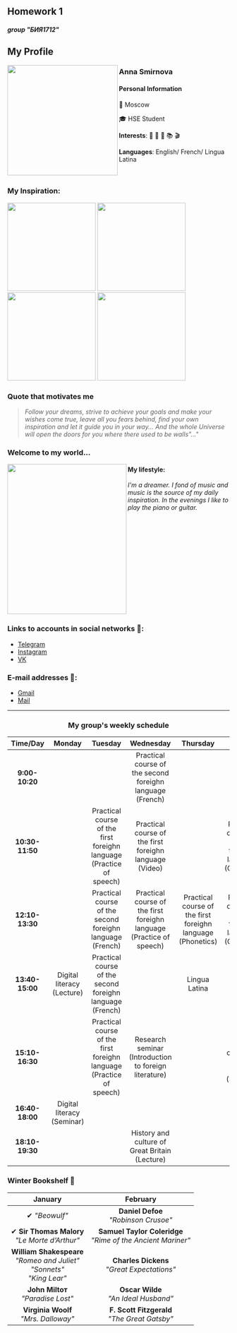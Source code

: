 ## Homework 1
####  _group "БИЯ1712"_

## My Profile 
<img src="https://pp.userapi.com/c637725/v637725238/41f6d/Mcc4RwIDMxc.jpg" width="250" height="250" align="left"/> 

### **Anna Smirnova**

#### Personal Information

:milky_way: Moscow

:mortar_board: HSE Student

**Interests**: :musical_note: :musical_keyboard: :basketball: :books: :clapper:

**Languages**: English/ French/ Lingua Latina 

<br clear="all"/> 

### My Inspiration:
<img src="https://pp.userapi.com/c841030/v841030913/55ee4/7ctHybpbAxY.jpg" width="200" height="200" />             <img src="https://pp.userapi.com/c834301/v834301156/41a5e/uPowXJlQMes.jpg" width="200" height="200" />             <img src="https://pp.userapi.com/c840025/v840025156/1d3be/7C6qm1nLc48.jpg" width="200" height="200" />             <img src="https://pp.userapi.com/c639429/v639429962/61026/bxv1aUL0dHU.jpg" width="200" height="200" />

### **Quote that motivates me**
>*Follow your dreams, strive to achieve your goals and make your wishes come true, leave all you fears behind, find your own inspiration and let it guide you in your way... And the whole Universe will open the doors for you where there used to be walls"..."*

### **Welcome to my world...**
<img src="https://pp.userapi.com/c840734/v840734529/49d78/QiQqAoTbyjM.jpg" width="270" height="340" align="left"/> 

#### **My lifestyle:** 

*I'm a dreamer. I fond of music and music is the source of my daily inspiration. In the evenings I like to play the piano or guitar.*

<br clear="all"/>

### Links to accounts in social networks :email::
* [Telegram](https://t.me/annushc)
* [Instagram](https://www.instagram.com/annushc/)
* [VK](https://vk.com/annushc)
### E-mail addresses :email::
* [Gmail](mailto:annushc@gmail.ru)
* [Mail](mailto:annushc@mail.ru)



* * *
### <h3 align="center">My group's weekly schedule</h3>

Time/Day|Monday|Tuesday|Wednesday|Thursday|Friday|Saturday
:---:|:---:|:---:|:---:|:---:|:---:|:---:|
|**9:00-10:20**|||Practical course of the second foreighn language (French)
**10:30-11:50**||Practical course of the first foreighn language (Practice of speech)|Practical course of the first foreighn language (Video)||Practical course of the first foreighn language (Grammar)|
**12:10-13:30**||Practical course of the second foreighn language (French)|Practical course of the first foreighn language (Practice of speech)|Practical course of the first foreighn language (Phonetics)|Practical course of the first foreighn language (Grammar)|
**13:40-15:00**|Digital literacy (Lecture)|Practical course of the second foreighn language (French)||Lingua Latina||
**15:10-16:30**||Practical course of the first foreighn language (Practice of speech)|Research seminar (Introduction to foreign literature)||History and culture of Great Britain (Seminar)|
**16:40-18:00**|Digital literacy (Seminar)||||
**18:10-19:30**|||History and culture of Great Britain (Lecture)|||

### **Winter Bookshelf** :blue_book: 
**January**|**February**|
:---:|:---:|
|✔ *"Beowulf"*|**Daniel Defoe**<br>*"Robinson Crusoe"*|
|✔ **Sir Thomas Malory**<br>*"Le Morte d’Arthur"*|**Samuel Taylor Coleridge**<br>*"Rime of the Ancient Mariner"*|
|**William Shakespeare**<br>*"Romeo and Juliet"*<br>*"Sonnets"*<br>*"King Lear"*|**Charles Dickens**<br>*"Great Expectations"*|
|**John Miltoт**<br>*"Paradise Lost"*|**Oscar Wilde**<br>*"An Ideal Husband"*|
|**Virginia Woolf**<br>*"Mrs. Dalloway"* |**F. Scott Fitzgerald**<br>*"The Great Gatsby"*

